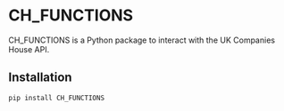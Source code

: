 # CH_FUNCTIONS

CH_FUNCTIONS is a Python package to interact with the UK Companies House API.

## Installation

```bash
pip install CH_FUNCTIONS